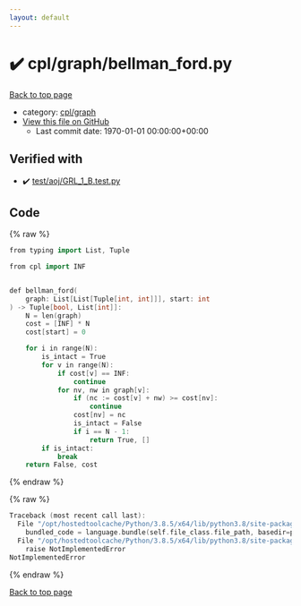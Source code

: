 ```yaml
---
layout: default
---
```


<!-- mathjax config similar to math.stackexchange -->
<script type="text/javascript" async
  src="https://cdnjs.cloudflare.com/ajax/libs/mathjax/2.7.5/MathJax.js?config=TeX-MML-AM_CHTML">
</script>
<script type="text/x-mathjax-config">
  MathJax.Hub.Config({
    TeX: { equationNumbers: { autoNumber: "AMS" }},
    tex2jax: {
      inlineMath: [ ['$','$'] ],
      processEscapes: true
    },
    "HTML-CSS": { matchFontHeight: false },
    displayAlign: "left",
    displayIndent: "2em"
  });
</script>

<script type="text/javascript" src="https://cdnjs.cloudflare.com/ajax/libs/jquery/3.4.1/jquery.min.js"></script>
<script src="https://cdn.jsdelivr.net/npm/jquery-balloon-js@1.1.2/jquery.balloon.min.js" integrity="sha256-ZEYs9VrgAeNuPvs15E39OsyOJaIkXEEt10fzxJ20+2I=" crossorigin="anonymous"></script>
<script type="text/javascript" src="../../../assets/js/copy-button.js"></script>
<link rel="stylesheet" href="../../../assets/css/copy-button.css" />


# :heavy_check_mark: cpl/graph/bellman_ford.py

<a href="../../../index.html">Back to top page</a>

* category: <a href="../../../index.html#05f98b83664ba3f3f99f8f8001fd60c2">cpl/graph</a>
* <a href="{{ site.github.repository_url }}/blob/master/cpl/graph/bellman_ford.py">View this file on GitHub</a>
    - Last commit date: 1970-01-01 00:00:00+00:00




## Verified with

* :heavy_check_mark: <a href="../../../verify/test/aoj/GRL_1_B.test.py.html">test/aoj/GRL_1_B.test.py</a>


## Code

<a id="unbundled"></a>
{% raw %}
```cpp
from typing import List, Tuple

from cpl import INF


def bellman_ford(
    graph: List[List[Tuple[int, int]]], start: int
) -> Tuple[bool, List[int]]:
    N = len(graph)
    cost = [INF] * N
    cost[start] = 0

    for i in range(N):
        is_intact = True
        for v in range(N):
            if cost[v] == INF:
                continue
            for nv, nw in graph[v]:
                if (nc := cost[v] + nw) >= cost[nv]:
                    continue
                cost[nv] = nc
                is_intact = False
                if i == N - 1:
                    return True, []
        if is_intact:
            break
    return False, cost

```
{% endraw %}

<a id="bundled"></a>
{% raw %}
```cpp
Traceback (most recent call last):
  File "/opt/hostedtoolcache/Python/3.8.5/x64/lib/python3.8/site-packages/onlinejudge_verify/docs.py", line 349, in write_contents
    bundled_code = language.bundle(self.file_class.file_path, basedir=pathlib.Path.cwd())
  File "/opt/hostedtoolcache/Python/3.8.5/x64/lib/python3.8/site-packages/onlinejudge_verify/languages/python.py", line 84, in bundle
    raise NotImplementedError
NotImplementedError

```
{% endraw %}

<a href="../../../index.html">Back to top page</a>

